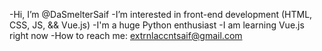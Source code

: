 -Hi, I’m @DaSmelterSaif
-I’m interested in front-end development (HTML, CSS, JS, && Vue.js)
-I'm a huge Python enthusiast
-I am learning Vue.js right now
-How to reach me: extrnlaccntsaif@gmail.com

<!---
DaSmelterSaif/DaSmelterSaif is a ✨ special ✨ repository because its `README.md` (this file) appears on your GitHub profile.
You can click the Preview link to take a look at your changes.
--->

